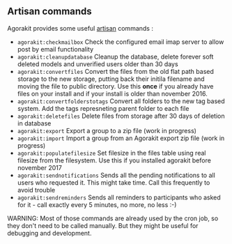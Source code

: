 ## Artisan commands
Agorakit provides some useful [artisan](https://laravel.com/docs/7.x/artisan) commands :

- `agorakit:checkmailbox`             Check the configured email imap server to allow post by email functionality
- `agorakit:cleanupdatabase`         Cleanup the database, delete forever soft deleted models and unverified users older than 30 days
- `agorakit:convertfiles`              Convert the files from the old flat path based storage to the new storage, putting back their initila filename and moving the file to public directory. Use this **once** if you already have files on your install and if your install is older than november 2016.
- `agorakit:convertfolderstotags`      Convert all folders to the new tag based system. Add the tags represneting parent folder to each file
- `agorakit:deletefiles`               Delete files from storage after 30 days of deletion in database
- `agorakit:export`                    Export a group to a zip file (work in progress)
- `agorakit:import`                    Import a group from an Agorakit export zip file (work in progress)
- `agorakit:populatefilesize`          Set filesize in the files table using real filesize from the filesystem. Use this if you installed agorakit before november 2017
- `agorakit:sendnotifications`         Sends all the pending notifications to all users who requested it. This might take time. Call this frequently to avoid trouble
- `agorakit:sendreminders`             Sends all reminders to participants who asked for it - call exactly every 5 minutes, no more, no less :-)

WARNING: Most of those commands are already used by the cron job, so they don't need to be called manually. But they might be useful for debugging and development.
